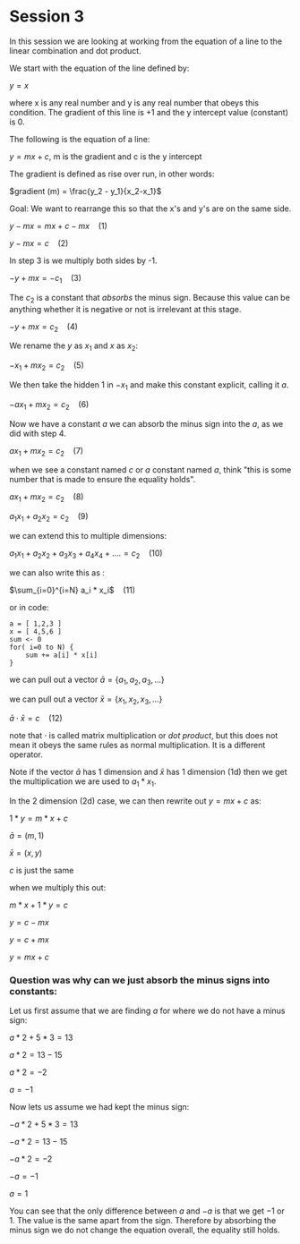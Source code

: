 # Session 3

In this session we are looking at working from the equation of a line to the linear combination and dot product.

We start with the equation of the line defined by:

$y = x$

where x is any real number and y is any real number that obeys this condition.  The gradient of this line is +1 and the y intercept value (constant) is 0.

The following is the equation of a line:

$y = mx +c$, m is the gradient and c is the y intercept

The gradient is defined as rise over run, in other words:

$gradient (m) = \frac{y_2 - y_1}{x_2-x_1}$

Goal: We want to rearrange this so that the x's and y's are on the same side.

$y - mx = mx + c - mx$ &nbsp;&nbsp;&nbsp;(1)

$y - mx = c$ &nbsp;&nbsp;&nbsp;(2)

In step 3 is we multiply both sides by -1.

$-y + mx = -c_1$ &nbsp;&nbsp;&nbsp;(3)

The $c_2$ is a constant that _absorbs_ the minus sign.  Because this value can be anything whether it is negative or not is irrelevant at this stage.

$-y + mx = c_2$ &nbsp;&nbsp;&nbsp;(4)

We rename the $y$ as $x_1$ and $x$ as $x_2$:

$-x_1 + mx_2 = c_2$ &nbsp;&nbsp;&nbsp;(5)

We then take the hidden 1 in $-x_1$ and make this constant explicit, calling it $a$.

$-ax_1+mx_2 = c_2$ &nbsp;&nbsp;&nbsp;(6)

Now we have a constant $a$ we can absorb the minus sign into the $a$, as we did with step 4.

$ax_1+mx_2 = c_2$ &nbsp;&nbsp;&nbsp;(7)

when we see a constant named $c$ or $a$ constant named $a$, think "this is some number that is made to ensure the equality holds".

$ax_1+mx_2 = c_2$ &nbsp;&nbsp;&nbsp;(8)

$a_1x_1+a_2x_2 = c_2$ &nbsp;&nbsp;&nbsp;(9)

we can extend this to multiple dimensions:

$a_1x_1+a_2x_2 +a_3x_3 + a_4x_4 + .... = c_2$ &nbsp;&nbsp;&nbsp;(10)

we can also write this as :

$\sum_{i=0}^{i=N} a_i * x_i$ &nbsp;&nbsp;&nbsp;(11)

or in code:

```
a = [ 1,2,3 ]
x = [ 4,5,6 ]
sum <- 0
for( i=0 to N) {
    sum += a[i] * x[i]
}
```

we can pull out a vector $\bar{a} = \{ a_1,a_2,a_3,... \}$

we can pull out a vector $\bar{x} = \{ x_1,x_2,x_3,... \}$

$\bar{a} \cdot \bar{x} = c$ &nbsp;&nbsp;&nbsp;(12)

note that $\cdot$ is called matrix multiplication or _dot product_, but this does not mean it obeys the same rules as normal multiplication.  It is a different operator.

Note if the vector $\bar{a}$ has 1 dimension and $\bar{x}$ has 1 dimension (1d) then we get the multiplication we are used to $a_1*x_1$.

In the 2 dimension (2d) case, we can then rewrite out $y=mx+c$ as:

$1 * y=m * x + c$

$\bar{a} = (m,1)$

$\bar{x} = (x,y)$

$c$ is just the same

when we multiply this out:

$m*x + 1 * y = c$

$y = c - mx$

$y = c + mx$

$y = mx + c$

### Question was why can we just absorb the minus signs into constants:

Let us first assume that we are finding $a$ for where we do not have a minus sign:

$a*2 + 5 * 3 = 13$

$a*2 = 13 -15$

$a*2 = -2$

$a = -1$

Now lets us assume we had kept the minus sign:

$-a*2 + 5 * 3 = 13$

$-a*2 = 13 - 15$

$-a * 2 = -2$

$-a = -1$

$a = 1$

You can see that the only difference between $a$ and $-a$ is that we get $-1$ or $1$.  The value is the same apart from the sign.  Therefore by absorbing the minus sign we do not change the equation overall, the equality still holds.

























